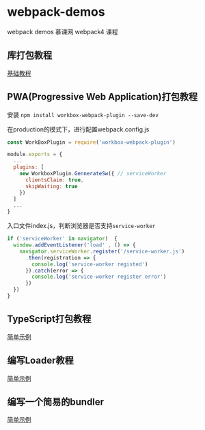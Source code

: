 # webpack-demos
webpack demos
慕课网 webpack4 课程
## 库打包教程

[基础教程](./library/README.md)

## PWA(Progressive Web Application)打包教程

安装 `npm install workbox-webpack-plugin --save-dev`

在production的模式下，进行配置webpack.config.js

```javascript
const WorkBoxPlugin = require('workbox-webpack-plugin')

module.exports = {
  ...
  plugins: [
    new WorkboxPlugin.GennerateSw({ // serviceWorker
      clientsClaim: true,
      skipWaiting: true
    }) 
  ]
  ...
}
```
入口文件index.js，判断浏览器是否支持`service-worker`
```javascript
if ('serviceWorker' in navigator)  {
  window.addEventListener('load' , () => {
    navigator.serviceWorker.register('/service-worker.js')
      .then(registration => {
        console.log('service-worker registed')
      }).catch(error => {
        console.log('service-worker register error')
      })
  })
}
```

## TypeScript打包教程

[简单示例](./type-script/README.md)
 
## 编写Loader教程

[简单示例](./make-loader/README.md)

## 编写一个简易的bundler

[简单示例](./bundler/bundler.js)